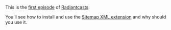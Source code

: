 This is the [first episode][rce] of [Radiantcasts][rc].

You’ll see how to install and use the [Sitemap XML extension][sxl] and why should you use it.

[rce]:http://blog.aissac.ro/2009/10/20/episode-1-radiant-sitemap-xml-extension/
[rc]:http://blog.aissac.ro/category/radiantcasts/
[sxl]:http://github.com/Aissac/radiant-sitemap-xml-extension